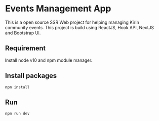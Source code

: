 # Events Management App

This is a open source SSR Web project for helping managing Kirin community events. This project is build using ReactJS, Hook API, NextJS and Bootstrap UI.

## Requirement

Install node v10 and npm module manager.

## Install packages

```
npm install
```

## Run

```
npm run dev
```
